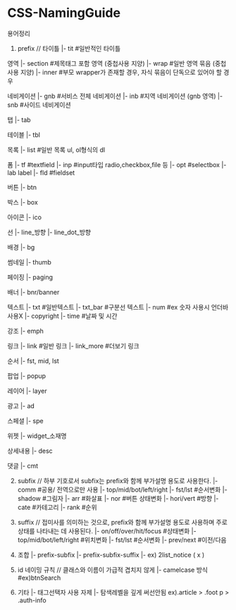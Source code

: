 # CSS-NamingGuide

용어정리
1. prefix //
  타이틀
  |- tit      #일반적인 타이틀

  영역
  |- section  #제목태그 포함 영역 (중첩사용 지양)
  |- wrap     #일반 영역 묶음 (중첩사용 지양)
  |- inner    #부모 wrapper가 존재할 경우, 자식 묶음이 단독으로 있어야 할 경우

  네비게이션
  |- gnb      #서비스 전체 네비게이션
  |- inb      #지역 네비게이션 (gnb 영역)
  |- snb      #사이드 네비게이션

  탭
  |- tab

  테이블
  |- tbl

  목록
  |- list     #일반 목록 ul, ol형식의 dl

  폼
  |- tf       #textfield
  |- inp      #input타입 radio,checkbox,file 등
  |- opt      #selectbox
  |- lab label
  |- fld      #fieldset

  버튼
  |- btn

  박스
  |- box

  아이콘
  |- ico

  선
  |- line_방향
  |- line_dot_방향

  배경
  |- bg

  썸네일
  |- thumb

  페이징
  |- paging

  배너
  |- bnr/banner

  텍스트
  |- txt        #일반텍스트
  |- txt_bar    #구분선 텍스트
  |- num        #ex 숫자 사용시 언더바 사용X
  |- copyright
  |- time       #날짜 및 시간

  강조
  |- emph

  링크
  |- link       #일반 링크
  |- link_more  #더보기 링크

  순서
  |- fst, mid, lst

  팝업
  |- popup

  레이어
  |- layer

  광고
  |- ad

  스페셜
  |- spe

  위젯
  |- widget_소재명

  상세내용
  |- desc

  댓글
  |- cmt

2. subfix // 하부 기호로서 subfix는 prefix와 함께 부가설명 용도로 사용한다.
  |- comm       #공용/ 전역으로만 사용
  |- top/mid/bot/left/right
  |- fst/lst    #순서변화
  |- shadow     #그림자
  |- arr        #화살표
  |- nor        #버튼 상태변화
  |- hori/vert  #방향
  |- cate       #카테고리
  |- rank       #순위

3. suffix // 접미사를 의미하는 것으로, prefix와 함께 부가설명 용도로 사용하며 주로 상태를 나타내는 데 사용된다.
  |- on/off/over/hit/focus  #상태변화
  |- top/mid/bot/left/right #위치변화
  |- fst/lst    #순서변화
  |- prev/next  #이전/다음

4. 조합
  |- prefix-subfix
  |- prefix-subfix-suffix
  |- ex) 2list_notice ( x )

5. id 네이밍 규칙 // 클래스와 이름이 가급적 겹치지 않게
  |- camelcase 방식   #ex)btnSearch

6. 기타
  |- 태그선택자 사용 자제
  |- 탐색레벨을 깊게 써선안됨  ex).article > .foot p > .auth-info
